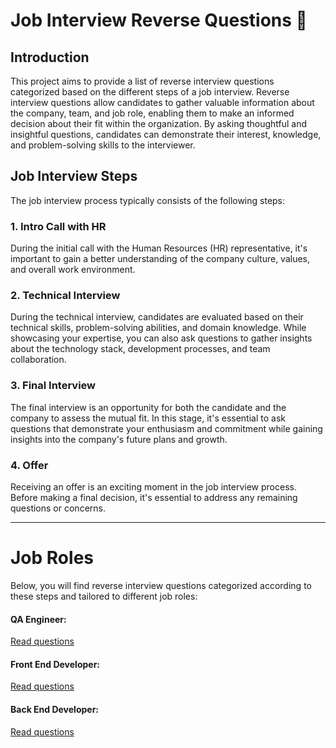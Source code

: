 # Job Interview Reverse Questions 🤔

## Introduction
This project aims to provide a list of reverse interview questions categorized based on the different steps of a job interview. Reverse interview questions allow candidates to gather valuable information about the company, team, and job role, enabling them to make an informed decision about their fit within the organization. By asking thoughtful and insightful questions, candidates can demonstrate their interest, knowledge, and problem-solving skills to the interviewer.

## Job Interview Steps
The job interview process typically consists of the following steps:

### 1. Intro Call with HR
During the initial call with the Human Resources (HR) representative, it's important to gain a better understanding of the company culture, values, and overall work environment. 

### 2. Technical Interview
During the technical interview, candidates are evaluated based on their technical skills, problem-solving abilities, and domain knowledge. While showcasing your expertise, you can also ask questions to gather insights about the technology stack, development processes, and team collaboration. 

### 3. Final Interview
The final interview is an opportunity for both the candidate and the company to assess the mutual fit. In this stage, it's essential to ask questions that demonstrate your enthusiasm and commitment while gaining insights into the company's future plans and growth.

### 4. Offer
Receiving an offer is an exciting moment in the job interview process. Before making a final decision, it's essential to address any remaining questions or concerns.

---
# Job Roles 

Below, you will find reverse interview questions categorized according to these steps and tailored to different job roles:

#### QA Engineer: 
[Read questions](QA/QAEngineer.md)

#### Front End Developer:
[Read questions](DEV/FrontEndDeveloper.md)

#### Back End Developer:
[Read questions](DEV/BackEndDeveloper.md)

